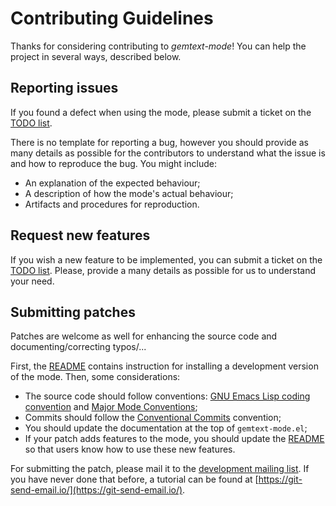 # Contributing Guidelines

Thanks for considering contributing to *gemtext-mode*!
You can help the project in several ways, described below.

## Reporting issues

If you found a defect when using the mode, please submit a ticket on the [TODO list](https://todo.sr.ht/~arjca/gemtext-mode.el).

There is no template for reporting a bug, however you should provide as many details as possible for the contributors to understand what the issue is and how to reproduce the bug.
You might include:
* An explanation of the expected behaviour;
* A description of how the mode's actual behaviour;
* Artifacts and procedures for reproduction.

## Request new features

If you wish a new feature to be implemented, you can submit a ticket on the [TODO list](https://todo.sr.ht/~arjca/gemtext-mode.el).
Please, provide a many details as possible for us to understand your need.

## Submitting patches

Patches are welcome as well for enhancing the source code and documenting/correcting typos/...

First, the [README](README.md) contains instruction for installing a development version of the mode.
Then, some considerations:
* The source code should follow conventions: [GNU Emacs Lisp coding convention](https://www.gnu.org/software/emacs/manual/html_node/elisp/Coding-Conventions.html) and [Major Mode Conventions](https://www.gnu.org/software/emacs/manual/html_node/elisp/Major-Mode-Conventions.html#Major-Mode-Conventions);
* Commits should follow the [Conventional Commits](https://www.conventionalcommits.org/en/v1.0.0/) convention;
* You should update the documentation at the top of `gemtext-mode.el`;
* If your patch adds features to the mode, you should update the [README](README.md) so that users know how to use these new features.

For submitting the patch, please mail it to the [development mailing list](https://lists.sr.ht/~arjca/gemtext-mode.el-devel). If you have never done that before, a tutorial can be found at [https://git-send-email.io/](https://git-send-email.io/).
